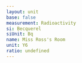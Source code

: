 ```yaml
---
layout: unit
base: false
measurement: Radioactivity
si: Becquerel
siUnit: Bq
name: Miss Ross's Room
unit: Y6
ratio: undefined
---
```

